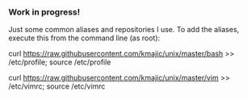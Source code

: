### Work in progress! ###

Just some common aliases and repositories I use. To add the aliases, execute this from the command line (as root):

curl https://raw.githubusercontent.com/kmajic/unix/master/bash >> /etc/profile; source /etc/profile

curl https://raw.githubusercontent.com/kmajic/unix/master/vim >> /etc/vimrc; source /etc/vimrc
